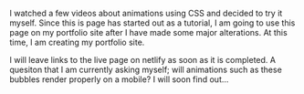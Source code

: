 I watched a few videos about animations using CSS and decided to try it myself. Since this is page has started out as a tutorial, I am going to use this page on my portfolio site after I have made some major alterations. At this time, I am creating my portfolio site.

I will leave links to the live page on netlify as soon as it is completed. A quesiton that I am currently asking myself; will animations such as these bubbles render properly on a mobile? I will soon find out...